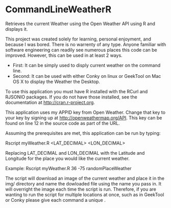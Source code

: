 CommandLineWeatherR
===================

Retrieves the current Weather using the Open Weather API using R and displays it.

This project was created solely for learning, personal enjoyment, and because I was bored. There is no warrenty of any type. Anyone familiar with software engineering can readily see numerous places this code can be improved. However, this can be used in at least 2 ways.

- First: It can be simply used to disply current weather on the command line.
- Second: It can be used with either Conky on linux or GeekTool on Mac OS X to display the Weather the Desktop.

To use this application you must have R installed with the RCurl and RJSONIO packages. If you do not have those installed, see the documentation at http://cran.r-project.org.

This application uses my APPID key from Open Weather. Change that key to your key by signing up at http://openweathermap.org/API. This key can be found on line 12 in the source code as part of the URL.

Assuming the prerequisites are met, this application can be run by typing:

Rscript myWeather.R <LAT_DECIMAL> <LON_DECIMAL> <KEY>

Replacing LAT_DECIMAL and LON_DECIMAL with the Latitude and Longitude for the place you would like the current weather.

Example: Rscript myWeather.R 36 -75 randomPlaceWeather

The script will download an image of the current weather and place it in the img/ directory and name the dowloaded file using the <KEY> name you pass in. It will overright the image each time the script is run. Therefore, if you are wanting to run the script for multiple locations at once, such as in GeekTool or Conky please give each command a unique <KEY>.

